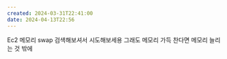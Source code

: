 ```yaml
---
created: 2024-03-31T22:41:00
date: 2024-04-13T22:56
---
```

Ec2 메모리 swap 검색해보셔서 시도해보세용
그래도 메모리 가득 찬다면 메모리 늘리는 것 밖에